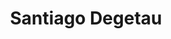 ---
title: 'Santiago Degetau'
url: 'https://www.taus.mx/'
tags: ['web developer', 'game developer', 'visual designer']
nsfw: false
rss: false
---